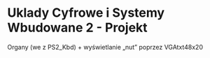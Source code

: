 # Uklady Cyfrowe i Systemy Wbudowane 2 - Projekt
Organy (we z PS2_Kbd) + wyświetlanie „nut” poprzez VGAtxt48x20
